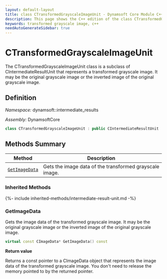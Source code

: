 ```yaml
---
layout: default-layout
title: class CTransformedGrayscaleImageUnit - Dynamsoft Core Module C++ Edition API Reference
description: This page shows the C++ edition of the class CTransformedGrayscaleImageUnit in Dynamsoft Core Module.
keywords: transformed grayscale image, c++
needAutoGenerateSidebar: true
---
```


# CTransformedGrayscaleImageUnit

The CTransformedGrayscaleImageUnit class is a subclass of CIntermediateResultUnit that represents a transformed grayscale image. It may be the original grayscale image or the inverted image of the original grayscale image.

## Definition

*Namespace:* dynamsoft::intermediate_results

*Assembly:* DynamsoftCore

```cpp
class CTransformedGrayscaleImageUnit : public CIntermediateResultUnit 
```

## Methods Summary

| Method               | Description |
|----------------------|-------------|
| [`GetImageData`](#getimagedata) | Gets the image data of the transformed grayscale image.|

### Inherited Methods

{%- include inherited-methods/intermediate-result-unit.md -%}

### GetImageData

Gets the image data of the transformed grayscale image. It may be the original grayscale image or the inverted image of the original grayscale image.

```cpp
virtual const CImageData* GetImageData() const
```

**Return value**

Returns a const pointer to a CImageData object that represents the image data of the transformed grayscale image. You don't need to release the memory pointed to by the returned pointer.
